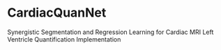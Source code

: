 # CardiacQuanNet
Synergistic Segmentation and Regression Learning for Cardiac MRI Left Ventricle Quantification Implementation
